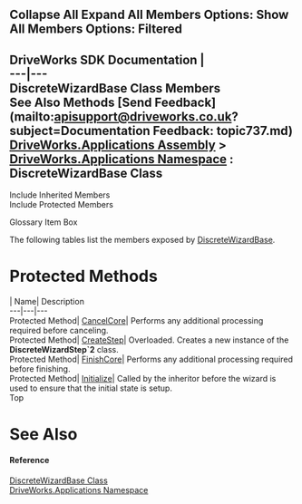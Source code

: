 Collapse All Expand All Members Options: Show All  Members Options: Filtered   
---  
DriveWorks SDK Documentation  |   
---|---  
DiscreteWizardBase Class Members   
See Also Methods [Send Feedback](mailto:apisupport@driveworks.co.uk?subject=Documentation Feedback: topic737.md)  
[DriveWorks.Applications Assembly](topic13.md) > [DriveWorks.Applications Namespace](topic16.md) : DiscreteWizardBase Class  
---  
  
Include Inherited Members    
Include Protected Members  


Glossary Item Box

The following tables list the members exposed by [DiscreteWizardBase](topic737.md).

# Protected Methods

| Name| Description  
---|---|---  
Protected Method| [CancelCore](topic743.md)| Performs any additional processing required before canceling.   
Protected Method| [CreateStep](topic744.md)| Overloaded. Creates a new instance of the **DiscreteWizardStep`2** class.   
Protected Method| [FinishCore](topic748.md)| Performs any additional processing required before finishing.   
Protected Method| [Initialize](topic749.md)| Called by the inheritor before the wizard is used to ensure that the initial state is setup.   
Top

# See Also

#### Reference

[DiscreteWizardBase Class](topic737.md)   
[DriveWorks.Applications Namespace](topic16.md)


